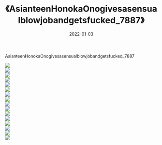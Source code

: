 ﻿---
layout: post
title:  《AsianteenHonokaOnogivesasensualblowjobandgetsfucked_7887》
date:   2022-01-03
img: http://imgx.orgx.ga/漏D/2022/AsianteenHonokaOnogivesasensualblowjobandgetsfucked_7887/000.jpg
categories: [美女, 清纯, 唯美]
---

AsianteenHonokaOnogivesasensualblowjobandgetsfucked_7887

  ![](http://imgx.orgx.ga/漏D/2022/AsianteenHonokaOnogivesasensualblowjobandgetsfucked_7887/001.jpg) <br> ![](http://imgx.orgx.ga/漏D/2022/AsianteenHonokaOnogivesasensualblowjobandgetsfucked_7887/002.jpg) <br> ![](http://imgx.orgx.ga/漏D/2022/AsianteenHonokaOnogivesasensualblowjobandgetsfucked_7887/003.jpg) <br> ![](http://imgx.orgx.ga/漏D/2022/AsianteenHonokaOnogivesasensualblowjobandgetsfucked_7887/004.jpg) <br> ![](http://imgx.orgx.ga/漏D/2022/AsianteenHonokaOnogivesasensualblowjobandgetsfucked_7887/005.jpg) <br> ![](http://imgx.orgx.ga/漏D/2022/AsianteenHonokaOnogivesasensualblowjobandgetsfucked_7887/006.jpg) <br> ![](http://imgx.orgx.ga/漏D/2022/AsianteenHonokaOnogivesasensualblowjobandgetsfucked_7887/007.jpg) <br> ![](http://imgx.orgx.ga/漏D/2022/AsianteenHonokaOnogivesasensualblowjobandgetsfucked_7887/008.jpg) <br> ![](http://imgx.orgx.ga/漏D/2022/AsianteenHonokaOnogivesasensualblowjobandgetsfucked_7887/009.jpg) <br> ![](http://imgx.orgx.ga/漏D/2022/AsianteenHonokaOnogivesasensualblowjobandgetsfucked_7887/010.jpg) <br> ![](http://imgx.orgx.ga/漏D/2022/AsianteenHonokaOnogivesasensualblowjobandgetsfucked_7887/011.jpg) <br> ![](http://imgx.orgx.ga/漏D/2022/AsianteenHonokaOnogivesasensualblowjobandgetsfucked_7887/012.jpg) <br> ![](http://imgx.orgx.ga/漏D/2022/AsianteenHonokaOnogivesasensualblowjobandgetsfucked_7887/013.jpg) <br> ![](http://imgx.orgx.ga/漏D/2022/AsianteenHonokaOnogivesasensualblowjobandgetsfucked_7887/014.jpg) <br> ![](http://imgx.orgx.ga/漏D/2022/AsianteenHonokaOnogivesasensualblowjobandgetsfucked_7887/015.jpg) <br> ![](http://imgx.orgx.ga/漏D/2022/AsianteenHonokaOnogivesasensualblowjobandgetsfucked_7887/016.jpg) <br>